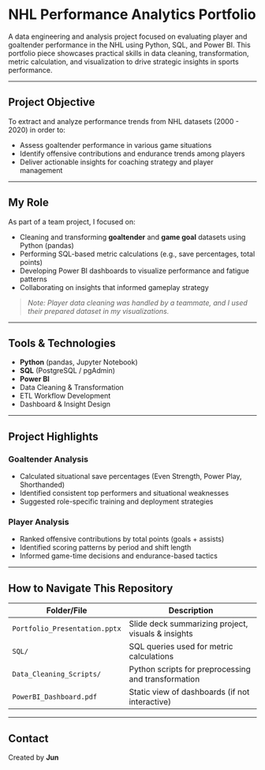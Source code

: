#  NHL Performance Analytics Portfolio

A data engineering and analysis project focused on evaluating player and goaltender performance in the NHL using Python, SQL, and Power BI. This portfolio piece showcases practical skills in data cleaning, transformation, metric calculation, and visualization to drive strategic insights in sports performance.

---

## Project Objective

To extract and analyze performance trends from NHL datasets (2000 - 2020) in order to:
- Assess goaltender performance in various game situations
- Identify offensive contributions and endurance trends among players
- Deliver actionable insights for coaching strategy and player management

---

##  My Role

As part of a team project, I focused on:
- Cleaning and transforming **goaltender** and **game goal** datasets using Python (pandas)
- Performing SQL-based metric calculations (e.g., save percentages, total points)
- Developing Power BI dashboards to visualize performance and fatigue patterns
- Collaborating on insights that informed gameplay strategy

> _Note: Player data cleaning was handled by a teammate, and I used their prepared dataset in my visualizations._

---

##  Tools & Technologies

- **Python** (pandas, Jupyter Notebook)  
- **SQL** (PostgreSQL / pgAdmin)  
- **Power BI**  
- Data Cleaning & Transformation  
- ETL Workflow Development  
- Dashboard & Insight Design  

---

##  Project Highlights

### Goaltender Analysis
- Calculated situational save percentages (Even Strength, Power Play, Shorthanded)
- Identified consistent top performers and situational weaknesses
- Suggested role-specific training and deployment strategies

### Player Analysis
- Ranked offensive contributions by total points (goals + assists)
- Identified scoring patterns by period and shift length
- Informed game-time decisions and endurance-based tactics

---

##  How to Navigate This Repository

| Folder/File | Description |
|-------------|-------------|
| `Portfolio_Presentation.pptx` | Slide deck summarizing project, visuals & insights |
| `SQL/` | SQL queries used for metric calculations |
| `Data_Cleaning_Scripts/` | Python scripts for preprocessing and transformation |
| `PowerBI_Dashboard.pdf` | Static view of dashboards (if not interactive) |

---

##  Contact 

Created by **Jun**
